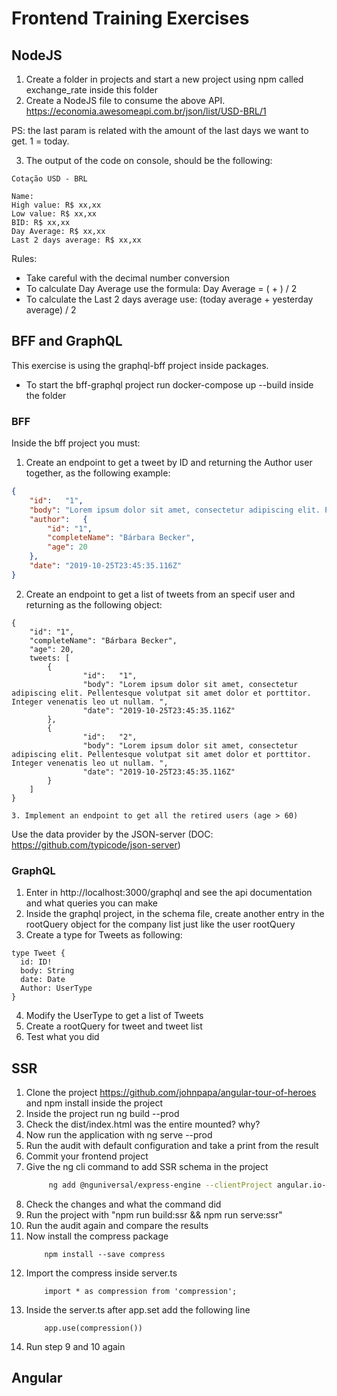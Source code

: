 # Frontend Training Exercises

## NodeJS

1. Create a folder in projects and start a new project using npm called  exchange_rate inside this folder
2. Create a NodeJS file to consume the above API.
https://economia.awesomeapi.com.br/json/list/USD-BRL/1

PS: the last param is related with the amount of the last days we want to get. 1 = today.


3. The output of the code  on console, should be the following:

```
Cotação USD - BRL

Name: 
High value: R$ xx,xx
Low value: R$ xx,xx
BID: R$ xx,xx
Day Average: R$ xx,xx
Last 2 days average: R$ xx,xx
```

Rules: 

- Take careful with the decimal number conversion
- To calculate Day Average use the formula: Day Average = (<high value> + <low value>) / 2
- To calculate the Last 2 days average use:  (today average + yesterday average) / 2

## BFF and GraphQL

This exercise is using the graphql-bff project inside packages.

- To start the bff-graphql project run docker-compose up --build inside the folder

### BFF
Inside the bff project you must:

1.  Create an endpoint to get a tweet by ID and returning the Author user together, as the following example:

```json
{
    "id":	"1",
    "body":	"Lorem ipsum dolor sit amet, consectetur adipiscing elit. Pellentesque volutpat sit amet dolor et porttitor. Integer venenatis leo ut nullam. ",
    "author":	{
        "id": "1",
        "completeName": "Bárbara Becker",
        "age": 20
    },
    "date":	"2019-10-25T23:45:35.116Z"
}
```
2. Create an endpoint to get a list of tweets from an specif user and returning as the following object:

```
{
    "id": "1",
    "completeName": "Bárbara Becker",
    "age": 20,
    tweets: [
        {
                "id":	"1",
                "body":	"Lorem ipsum dolor sit amet, consectetur adipiscing elit. Pellentesque volutpat sit amet dolor et porttitor. Integer venenatis leo ut nullam. ",
                "date":	"2019-10-25T23:45:35.116Z"
        },
        {
                "id":	"2",
                "body":	"Lorem ipsum dolor sit amet, consectetur adipiscing elit. Pellentesque volutpat sit amet dolor et porttitor. Integer venenatis leo ut nullam. ",
                "date":	"2019-10-25T23:45:35.116Z"
        }
    ]
}

3. Implement an endpoint to get all the retired users (age > 60)

```
Use the data provider by the JSON-server (DOC: https://github.com/typicode/json-server)

### GraphQL

1. Enter in http://localhost:3000/graphql and see the api documentation and what queries you can make
2. Inside the graphql project, in the schema file, create another entry in the rootQuery object for the company list just like the user rootQuery
3. Create a type for Tweets as following:

```
type Tweet {
  id: ID!
  body: String
  date: Date
  Author: UserType
}
```

4. Modify the UserType to get a list of Tweets
5. Create a rootQuery for tweet and tweet list
6. Test what you did

## SSR

1. Clone the project https://github.com/johnpapa/angular-tour-of-heroes and npm install inside the project
2. Inside the project run ng build --prod 
3. Check the dist/index.html was the entire mounted? why? 
4. Now run the application with ng serve --prod 
5. Run the audit with default configuration and take a print from the result
6. Commit your frontend project
7. Give the ng cli command to add SSR schema in the project 
   ```bash
        ng add @nguniversal/express-engine --clientProject angular.io-example
   ```
8.  Check the changes and what the command did
9.  Run the project with "npm run build:ssr && npm run serve:ssr"
10. Run the audit again and compare the results
11. Now install the compress package
    ```
        npm install --save compress
    ```
12. Import the compress inside server.ts
    ```
        import * as compression from 'compression';
    ```
13. Inside the server.ts after app.set add the following line
    ```
        app.use(compression())
    ```
14. Run step 9 and 10 again
## Angular